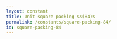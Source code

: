 ```yaml
---
layout: constant
title: Unit square packing $s(84)$
permalink: /constants/square-packing-84/
id: square-packing-84
---
```


